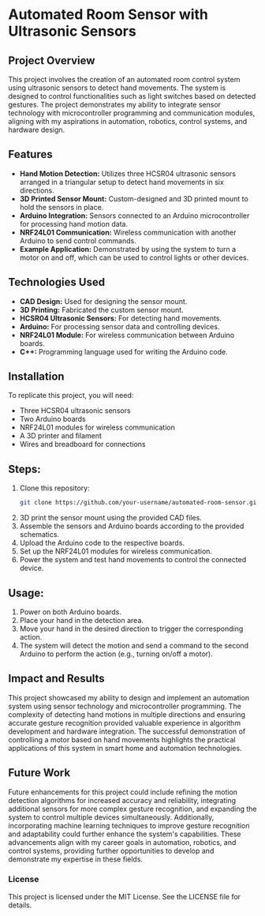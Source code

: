 # Automated Room Sensor with Ultrasonic Sensors

## Project Overview

This project involves the creation of an automated room control system using ultrasonic sensors to detect hand movements. The system is designed to control functionalities such as light switches based on detected gestures. The project demonstrates my ability to integrate sensor technology with microcontroller programming and communication modules, aligning with my aspirations in automation, robotics, control systems, and hardware design.

## Features

- **Hand Motion Detection:** Utilizes three HCSR04 ultrasonic sensors arranged in a triangular setup to detect hand movements in six directions.
- **3D Printed Sensor Mount:** Custom-designed and 3D printed mount to hold the sensors in place.
- **Arduino Integration:** Sensors connected to an Arduino microcontroller for processing hand motion data.
- **NRF24L01 Communication:** Wireless communication with another Arduino to send control commands.
- **Example Application:** Demonstrated by using the system to turn a motor on and off, which can be used to control lights or other devices.

## Technologies Used

- **CAD Design:** Used for designing the sensor mount.
- **3D Printing:** Fabricated the custom sensor mount.
- **HCSR04 Ultrasonic Sensors:** For detecting hand movements.
- **Arduino:** For processing sensor data and controlling devices.
- **NRF24L01 Module:** For wireless communication between Arduino boards.
- **C++:** Programming language used for writing the Arduino code.

## Installation

To replicate this project, you will need:

- Three HCSR04 ultrasonic sensors
- Two Arduino boards
- NRF24L01 modules for wireless communication
- A 3D printer and filament
- Wires and breadboard for connections

## Steps:

1. Clone this repository:
   ```bash
   git clone https://github.com/your-username/automated-room-sensor.git
2. 3D print the sensor mount using the provided CAD files.
3. Assemble the sensors and Arduino boards according to the provided schematics.
4. Upload the Arduino code to the respective boards.
5. Set up the NRF24L01 modules for wireless communication.
6. Power the system and test hand movements to control the connected device.

## Usage:

1. Power on both Arduino boards.
2. Place your hand in the detection area.
3. Move your hand in the desired direction to trigger the corresponding action.
4. The system will detect the motion and send a command to the second Arduino to perform the action (e.g., turning on/off a motor).

## Impact and Results

This project showcased my ability to design and implement an automation system using sensor technology and microcontroller programming. The complexity of detecting hand motions in multiple directions and ensuring accurate gesture recognition provided valuable experience in algorithm development and hardware integration. The successful demonstration of controlling a motor based on hand movements highlights the practical applications of this system in smart home and automation technologies.
## Future Work

Future enhancements for this project could include refining the motion detection algorithms for increased accuracy and reliability, integrating additional sensors for more complex gesture recognition, and expanding the system to control multiple devices simultaneously. Additionally, incorporating machine learning techniques to improve gesture recognition and adaptability could further enhance the system's capabilities. These advancements align with my career goals in automation, robotics, and control systems, providing further opportunities to develop and demonstrate my expertise in these fields.
### License
This project is licensed under the MIT License. See the LICENSE file for details.
